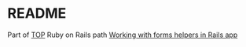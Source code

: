 # README

Part of [TOP](https://www.theodinproject.com/dashboard) Ruby on Rails path
[Working with forms helpers in Rails app](https://www.theodinproject.com/paths/full-stack-ruby-on-rails/courses/ruby-on-rails/lessons/forms)